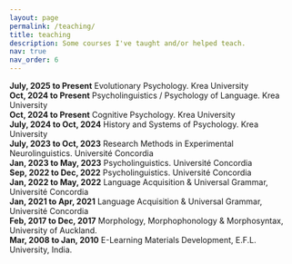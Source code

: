 ```yaml
---
layout: page
permalink: /teaching/
title: teaching
description: Some courses I've taught and/or helped teach.
nav: true
nav_order: 6
---
```

**July, 2025 to Present** Evolutionary Psychology. Krea University<br>
**Oct, 2024 to Present** Psycholinguistics / Psychology of Language. Krea University<br>
**Oct, 2024 to Present** Cognitive Psychology. Krea University<br>
**July, 2024 to Oct, 2024** History and Systems of Psychology. Krea University<br>
**July, 2023 to Oct, 2023** Research Methods in Experimental Neurolinguistics. Université Concordia<br>
**Jan, 2023 to May, 2023** Psycholinguistics. Université Concordia<br>
**Sep, 2022 to Dec, 2022** Psycholinguistics. Université Concordia<br>
**Jan, 2022 to May, 2022** Language Acquisition & Universal Grammar, Université Concordia<br>
**Jan, 2021 to Apr, 2021** Language Acquisition & Universal Grammar, Université Concordia<br>
**Feb, 2017 to Dec, 2017** Morphology, Morphophonology & Morphosyntax, University of Auckland.<br>
**Mar, 2008 to Jan, 2010** E-Learning Materials Development, E.F.L. University, India.<br>

